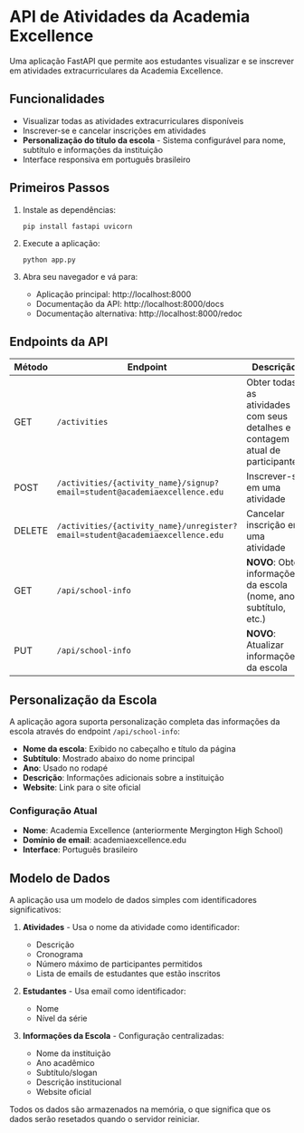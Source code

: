 # API de Atividades da Academia Excellence

Uma aplicação FastAPI que permite aos estudantes visualizar e se inscrever em atividades extracurriculares da Academia Excellence.

## Funcionalidades

- Visualizar todas as atividades extracurriculares disponíveis
- Inscrever-se e cancelar inscrições em atividades
- **Personalização do título da escola** - Sistema configurável para nome, subtítulo e informações da instituição
- Interface responsiva em português brasileiro

## Primeiros Passos

1. Instale as dependências:

   ```
   pip install fastapi uvicorn
   ```

2. Execute a aplicação:

   ```
   python app.py
   ```

3. Abra seu navegador e vá para:
   - Aplicação principal: http://localhost:8000
   - Documentação da API: http://localhost:8000/docs
   - Documentação alternativa: http://localhost:8000/redoc

## Endpoints da API

| Método | Endpoint                                                          | Descrição                                                           |
| ------ | ----------------------------------------------------------------- | ------------------------------------------------------------------- |
| GET    | `/activities`                                                     | Obter todas as atividades com seus detalhes e contagem atual de participantes |
| POST   | `/activities/{activity_name}/signup?email=student@academiaexcellence.edu` | Inscrever-se em uma atividade                                       |
| DELETE | `/activities/{activity_name}/unregister?email=student@academiaexcellence.edu` | Cancelar inscrição em uma atividade                                |
| GET    | `/api/school-info`                                               | **NOVO**: Obter informações da escola (nome, ano, subtítulo, etc.) |
| PUT    | `/api/school-info`                                               | **NOVO**: Atualizar informações da escola                          |

## Personalização da Escola

A aplicação agora suporta personalização completa das informações da escola através do endpoint `/api/school-info`:

- **Nome da escola**: Exibido no cabeçalho e título da página
- **Subtítulo**: Mostrado abaixo do nome principal
- **Ano**: Usado no rodapé
- **Descrição**: Informações adicionais sobre a instituição
- **Website**: Link para o site oficial

### Configuração Atual
- **Nome**: Academia Excellence (anteriormente Mergington High School)
- **Domínio de email**: academiaexcellence.edu
- **Interface**: Português brasileiro

## Modelo de Dados

A aplicação usa um modelo de dados simples com identificadores significativos:

1. **Atividades** - Usa o nome da atividade como identificador:
   - Descrição
   - Cronograma
   - Número máximo de participantes permitidos
   - Lista de emails de estudantes que estão inscritos

2. **Estudantes** - Usa email como identificador:
   - Nome
   - Nível da série

3. **Informações da Escola** - Configuração centralizadas:
   - Nome da instituição
   - Ano acadêmico
   - Subtítulo/slogan
   - Descrição institucional
   - Website oficial

Todos os dados são armazenados na memória, o que significa que os dados serão resetados quando o servidor reiniciar.
